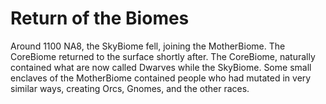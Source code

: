 # Return of the Biomes

Around 1100 NA8, the SkyBiome fell, joining the MotherBiome.
The CoreBiome returned to the surface shortly after.
The CoreBiome, naturally contained what are now called Dwarves while the SkyBiome.
Some small enclaves of the MotherBiome contained people who had mutated in very similar ways, creating Orcs, Gnomes, and the other races.